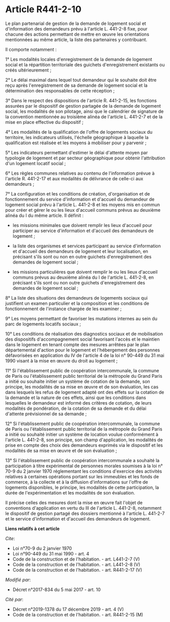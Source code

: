 # Article R441-2-10

Le plan partenarial de gestion de la demande de logement social et d'information des demandeurs prévu à l'article L. 441-2-8
fixe, pour chacune des actions permettant de mettre en œuvre les orientations mentionnées au même article, la liste des
partenaires y contribuant. 

Il comporte notamment : 

1° Les modalités locales d'enregistrement de la demande de logement social et la répartition territoriale des guichets
d'enregistrement existants ou créés ultérieurement ; 

2° Le délai maximal dans lequel tout demandeur qui le souhaite doit être reçu après l'enregistrement de sa demande de
logement social et la détermination des responsables de cette réception ; 

3° Dans le respect des dispositions de l'article R. 441-2-15, les fonctions assurées par le dispositif de gestion partagée de
la demande de logement social, les modalités de son pilotage, ainsi que le calendrier de signature de la convention
mentionnée au troisième alinéa de l'article L. 441-2-7 et de la mise en place effective du dispositif ; 

4° Les modalités de la qualification de l'offre de logements sociaux du territoire, les indicateurs utilisés, l'échelle
géographique à laquelle la qualification est réalisée et les moyens à mobiliser pour y parvenir ; 

5° Les indicateurs permettant d'estimer le délai d'attente moyen par typologie de logement et par secteur géographique pour
obtenir l'attribution d'un logement locatif social ; 

6° Les règles communes relatives au contenu de l'information prévue à l'article R. 441-2-17 et aux modalités de délivrance de
celle-ci aux demandeurs ; 

7° La configuration et les conditions de création, d'organisation et de fonctionnement du service d'information et d'accueil
du demandeur de logement social prévu à l'article L. 441-2-8 et les moyens mis en commun pour créer et gérer le ou les lieux
d'accueil communs prévus au deuxième alinéa du I du même article. Il définit :

- les missions minimales que doivent remplir les lieux d'accueil pour participer au service d'information et d'accueil des
demandeurs de logement ;

- la liste des organismes et services participant au service d'information et d'accueil des demandeurs de logement et leur
localisation, en précisant s'ils sont ou non en outre guichets d'enregistrement des demandes de logement social ;

- les missions particulières que doivent remplir le ou les lieux d'accueil communs prévus au deuxième alinéa du I de
l'article L. 441-2-8, en précisant s'ils sont ou non outre guichets d'enregistrement des demandes de logement social ; 

8° La liste des situations des demandeurs de logements sociaux qui justifient un examen particulier et la composition et les
conditions de fonctionnement de l'instance chargée de les examiner ; 

9° Les moyens permettant de favoriser les mutations internes au sein du parc de logements locatifs sociaux ; 

10° Les conditions de réalisation des diagnostics sociaux et de mobilisation des dispositifs d'accompagnement social
favorisant l'accès et le maintien dans le logement en tenant compte des mesures arrêtées par le plan départemental d'action
pour le logement et l'hébergement des personnes défavorisées en application du  IV de l'article 4 de la loi n° 90-449 du 31
mai 1990  visant à la mise en œuvre du droit au logement ; 

11° Si l'établissement public de coopération intercommunale, la commune de Paris ou l'établissement public territorial de la
métropole du Grand Paris a initié ou souhaite initier un système de cotation de la demande, son principe, les modalités de sa
mise en œuvre et de son évaluation, les cas dans lesquels les refus de logement adapté ont des effets sur la cotation de la
demande et la nature de ces effets, ainsi que les conditions dans lesquelles le demandeur est informé des critères de
cotation, de leurs modalités de pondération, de la cotation de sa demande et du délai d'attente prévisionnel de sa demande ; 

12° Si l'établissement public de coopération intercommunale, la commune de Paris ou l'établissement public territorial de la
métropole du Grand Paris a initié ou souhaité initier un système de location voulue conformément à l'article L. 441-2-8, son
principe, son champ d'application, les modalités de prise en compte des choix des demandeurs exprimés via le dispositif et
les modalités de sa mise en œuvre et de son évaluation ; 

13° Si l'établissement public de coopération intercommunale a souhaité la participation à titre expérimental de personnes
morales soumises à la loi n° 70-9 du 2 janvier 1970 réglementant les conditions d'exercice des activités relatives à
certaines opérations portant sur les immeubles et les fonds de commerce, à la collecte et à la diffusion d'informations sur
l'offre de logements disponibles, le principe, les modalités de cette participation, la durée de l'expérimentation et les
modalités de son évaluation. 

Il précise celles des mesures dont la mise en œuvre fait l'objet de conventions d'application en vertu du III de l'article L.
441-2-8, notamment le dispositif de gestion partagé des dossiers mentionné à l'article L. 441-2-7 et le service d'information
et d'accueil des demandeurs de logement.

**Liens relatifs à cet article**

_Cite_:

  - Loi n°70-9 du 2 janvier 1970
  - Loi n°90-449 du 31 mai 1990 - art. 4
  - Code de la construction et de l'habitation. - art. L441-2-7 (V)
  - Code de la construction et de l'habitation. - art. L441-2-8 (V)
  - Code de la construction et de l'habitation. - art. R441-2-17 (V)

_Modifié par_:

  - Décret n°2017-834 du 5 mai 2017 - art. 10

_Cité par_:

  - Décret n°2019-1378 du 17 décembre 2019 - art. 4 (V)
  - Code de la construction et de l'habitation. - art. R441-2-15 (M)
